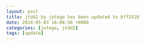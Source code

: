 ```yaml
---
layout: post
title: jtdd2 by jotego has been updated to bff2520
date: 2024-05-03 16:08:58 +0000
categories: [jotego, jtdd2]
tags: [update]
---
```


